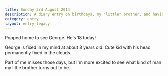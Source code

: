 ```yaml
---
title: Sunday 3rd August 2014
description: A diary entry on birthdays, my "little" brother, and having your head in the clouds
category: entry
layout: entry-legacy
---
```


Popped home to see George. He's 18 today!

George is fixed in my mind at about 8 years old. Cute kid with his head permanently fixed in the clouds.

Part of me misses those days, but I'm more excited to see what kind of man my little brother turns out to be.
